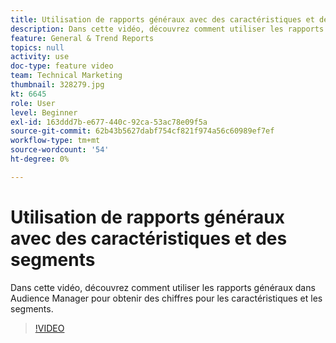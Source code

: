 ```yaml
---
title: Utilisation de rapports généraux avec des caractéristiques et des segments
description: Dans cette vidéo, découvrez comment utiliser les rapports généraux dans Audience Manager pour obtenir des chiffres pour les caractéristiques et les segments.
feature: General & Trend Reports
topics: null
activity: use
doc-type: feature video
team: Technical Marketing
thumbnail: 328279.jpg
kt: 6645
role: User
level: Beginner
exl-id: 163ddd7b-e677-440c-92ca-53ac78e09f5a
source-git-commit: 62b43b5627dabf754cf821f974a56c60989ef7ef
workflow-type: tm+mt
source-wordcount: '54'
ht-degree: 0%

---
```


# Utilisation de rapports généraux avec des caractéristiques et des segments

Dans cette vidéo, découvrez comment utiliser les rapports généraux dans Audience Manager pour obtenir des chiffres pour les caractéristiques et les segments.

>[!VIDEO](https://video.tv.adobe.com/v/340804/?quality=12&learn=on&captions=fre_fr)
